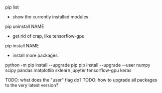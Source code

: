 pip list
- show the currently installed modules

pip uninstall NAME
- get rid of crap, like tensorflow-gpu

pip install NAME
- install more packages

python -m pip install --upgrade pip
pip install --upgrade --user numpy scipy pandas matplotlib sklearn jupyter tensorflow-gpu keras

TODO: what does the "user" flag do?
TODO: how to upgrade all packages to the very latest version?
